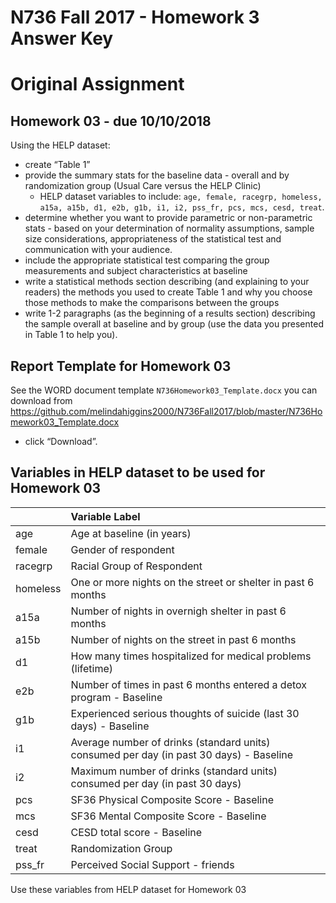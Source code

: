 N736 Fall 2017 - Homework 3 Answer Key
================

# Original Assignment

## Homework 03 - due 10/10/2018

Using the HELP dataset:

  - create “Table 1”
  - provide the summary stats for the baseline data - overall and by
    randomization group (Usual Care versus the HELP Clinic)
      - HELP dataset variables to include: `age, female, racegrp,
        homeless, a15a, a15b, d1, e2b, g1b, i1, i2, pss_fr, pcs, mcs,
        cesd, treat`.
  - determine whether you want to provide parametric or non-parametric
    stats - based on your determination of normality assumptions, sample
    size considerations, appropriateness of the statistical test and
    communication with your audience.
  - include the appropriate statistical test comparing the group
    measurements and subject characteristics at baseline
  - write a statistical methods section describing (and explaining to
    your readers) the methods you used to create Table 1 and why you
    choose those methods to make the comparisons between the groups
  - write 1-2 paragraphs (as the beginning of a results section)
    describing the sample overall at baseline and by group (use the data
    you presented in Table 1 to help you).

## Report Template for Homework 03

See the WORD document template `N736Homework03_Template.docx` you can
download from
<https://github.com/melindahiggins2000/N736Fall2017/blob/master/N736Homework03_Template.docx>
- click
“Download”.

## Variables in HELP dataset to be used for Homework 03

|          | Variable Label                                                                          |
| -------- | :-------------------------------------------------------------------------------------- |
| age      | Age at baseline (in years)                                                              |
| female   | Gender of respondent                                                                    |
| racegrp  | Racial Group of Respondent                                                              |
| homeless | One or more nights on the street or shelter in past 6 months                            |
| a15a     | Number of nights in overnigh shelter in past 6 months                                   |
| a15b     | Number of nights on the street in past 6 months                                         |
| d1       | How many times hospitalized for medical problems (lifetime)                             |
| e2b      | Number of times in past 6 months entered a detox program - Baseline                     |
| g1b      | Experienced serious thoughts of suicide (last 30 days) - Baseline                       |
| i1       | Average number of drinks (standard units) consumed per day (in past 30 days) - Baseline |
| i2       | Maximum number of drinks (standard units) consumed per day (in past 30 days)            |
| pcs      | SF36 Physical Composite Score - Baseline                                                |
| mcs      | SF36 Mental Composite Score - Baseline                                                  |
| cesd     | CESD total score - Baseline                                                             |
| treat    | Randomization Group                                                                     |
| pss\_fr  | Perceived Social Support - friends                                                      |

Use these variables from HELP dataset for Homework 03

